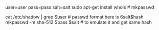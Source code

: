 
user=user
pass=pass
salt=salt
sudo apt-get install whois # mkpasswd

cat /etc/shadow | grep $user    # passwd format here is   $6$salt$hash
mkpasswd -m sha-512 $pass $salt # to emulate it and get same hash
